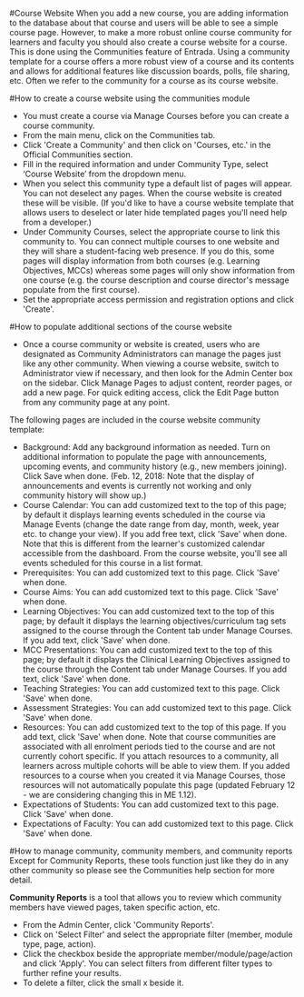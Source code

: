 #Course Website
When you add a new course, you are adding information to the database about that course and users will be able to see a simple course page. However, to make a more robust online course community for learners and faculty you should also create a course website for a course.  This is done using the Communities feature of Entrada.  Using a community template for a course offers a more robust view of a course and its contents and allows for additional features like discussion boards, polls, file sharing, etc.  Often we refer to the community for a course as its course website.

#How to create a course website using the communities module
* You must create a course via Manage Courses before you can create a course community.
* From the main menu, click on the Communities tab.
* Click 'Create a Community' and then click on 'Courses, etc.' in the Official Communities section.
* Fill in the required information and under Community Type, select ‘Course Website’ from the dropdown menu.
* When you select this community type a default list of pages will appear.  You can not deselect any pages.  When the course website is created these will be visible.  (If you'd like to have a course website template that allows users to deselect or later hide templated pages you'll need help from a developer.)
* Under Community Courses, select the appropriate course to link this community to.  You can connect multiple courses to one website and they will share a student-facing web presence.  If you do this, some pages will display information from both courses (e.g. Learning Objectives, MCCs) whereas some pages will only show information from one course (e.g. the course description and course director's message populate from the first course).
* Set the appropriate access permission and registration options and click 'Create'.

#How to populate additional sections of the course website
* Once a course community or website is created, users who are designated as Community Administrators can manage the pages just like any other community.  When viewing a course website, switch to Administrator view if necessary, and then look for the Admin Center box on the sidebar.  Click Manage Pages to adjust content, reorder pages, or add a new page.  For quick editing access, click the Edit Page button from any community page at any point.

The following pages are included in the course website community template:  

* Background: Add any background information as needed.  Turn on additional information to populate the page with announcements, upcoming events, and community history (e.g., new members joining). Click Save when done.  (Feb. 12, 2018: Note that the display of announcements and events is currently not working and only community history will show up.)
* Course Calendar: You can add customized text to the top of this page; by default it displays learning events scheduled in the course via Manage Events (change the date range from day, month, week, year etc. to change your view). If you add free text, click 'Save' when done.  Note that this is different from the learner's customized calendar accessible from the dashboard.  From the course website, you'll see all events scheduled for this course in a list format.
* Prerequisites: You can add customized text to this page. Click 'Save' when done.
* Course Aims: You can add customized text to this page. Click 'Save' when done.
* Learning Objectives: You can add customized text to the top of this page; by default it displays the learning objectives/curriculum tag sets assigned to the course through the Content tab under Manage Courses. If you add text, click 'Save' when done.
* MCC Presentations: You can add customized text to the top of this page; by default it displays the Clinical Learning Objectives assigned to the course through the Content tab under Manage Courses. If you add text, click 'Save' when done.
* Teaching Strategies: You can add customized text to this page. Click 'Save' when done.
* Assessment Strategies: You can add customized text to this page. Click 'Save' when done.
* Resources: You can add customized text to the top of this page. If you add text, click 'Save' when done.
Note that course communities are associated with all enrolment periods tied to the course and are not currently cohort specific.  If you attach resources to a community, all learners across multiple cohorts will be able to view them.  If you added resources to a course when you created it via Manage Courses, those resources will not automatically populate this page (updated February 12 - we are considering changing this in ME 1.12).
* Expectations of Students: You can add customized text to this page. Click 'Save' when done.
* Expectations of Faculty: You can add customized text to this page. Click 'Save' when done.

#How to manage community, community members, and community reports
Except for Community Reports, these tools function just like they do in any other community so please see the Communities help section for more detail.  

**Community Reports** is a tool that allows you to review which community members have viewed pages, taken specific action, etc.

* From the Admin Center, click 'Community Reports'.
* Click on 'Select Filter' and select the appropriate filter (member, module type, page, action).
* Click the checkbox beside the appropriate member/module/page/action and click 'Apply'.  You can select filters from different filter types to further refine your results.
* To delete a filter, click the small x beside it.

